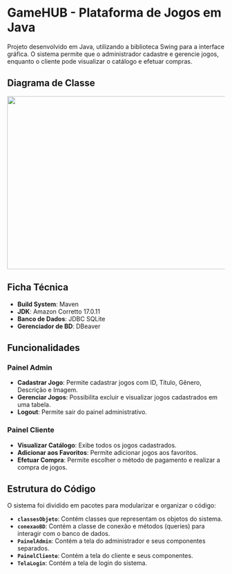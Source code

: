 # GameHUB - Plataforma de Jogos em Java
Projeto desenvolvido em Java, utilizando a biblioteca Swing para a interface gráfica. O sistema permite que o administrador cadastre e gerencie jogos, enquanto o cliente pode visualizar o catálogo e efetuar compras.



## Diagrama de Classe
<div >
<img width="550px" height="400px" src="https://github.com/beatrizac03/Trabalho-Final-de-LP-POO/blob/main/arquivosREADME/diagramaClasse.jpeg" >
</div>

## Ficha Técnica

- **Build System**: Maven
- **JDK**: Amazon Corretto 17.0.11
- **Banco de Dados**: JDBC SQLite
- **Gerenciador de BD**: DBeaver

## Funcionalidades

### Painel Admin

- **Cadastrar Jogo**: Permite cadastrar jogos com ID, Título, Gênero, Descrição e Imagem.
- **Gerenciar Jogos**: Possibilita excluir e visualizar jogos cadastrados em uma tabela.
- **Logout**: Permite sair do painel administrativo.

### Painel Cliente

- **Visualizar Catálogo**: Exibe todos os jogos cadastrados.
- **Adicionar aos Favoritos**: Permite adicionar jogos aos favoritos.
- **Efetuar Compra**: Permite escolher o método de pagamento e realizar a compra de jogos.

## Estrutura do Código

O sistema foi dividido em pacotes para modularizar e organizar o código:

- **`classesObjeto`**: Contém classes que representam os objetos do sistema.
- **`conexaoBD`**: Contém a classe de conexão e métodos (queries) para interagir com o banco de dados.
- **`PainelAdmin`**: Contém a tela do administrador e seus componentes separados.
- **`PainelCliente`**: Contém a tela do cliente e seus componentes.
- **`TelaLogin`**: Contém a tela de login do sistema.
